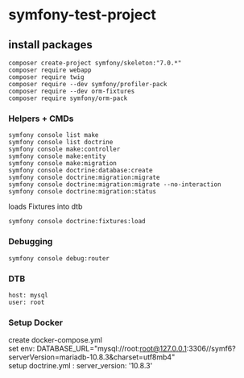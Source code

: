 # symfony-test-project

## install packages

```
composer create-project symfony/skeleton:"7.0.*"
composer require webapp
composer require twig
composer require --dev symfony/profiler-pack
composer require --dev orm-fixtures
composer require symfony/orm-pack

```
### Helpers + CMDs
```
symfony console list make
symfony console list doctrine
symfony console make:controller
symfony console make:entity
symfony console make:migration
symfony console doctrine:database:create
symfony console doctrine:migration:migrate
symfony console doctrine:migration:migrate --no-interaction
symfony console doctrine:migration:status
```
loads Fixtures into dtb
```
symfony console doctrine:fixtures:load
```

### Debugging
```
symfony console debug:router
```
### DTB
```
host: mysql
user: root
```


### Setup Docker
create docker-compose.yml \
set env:
DATABASE_URL="mysql://root:root@127.0.0.1:3306//symf6?serverVersion=mariadb-10.8.3&charset=utf8mb4" \
setup doctrine.yml :
server_version: '10.8.3'